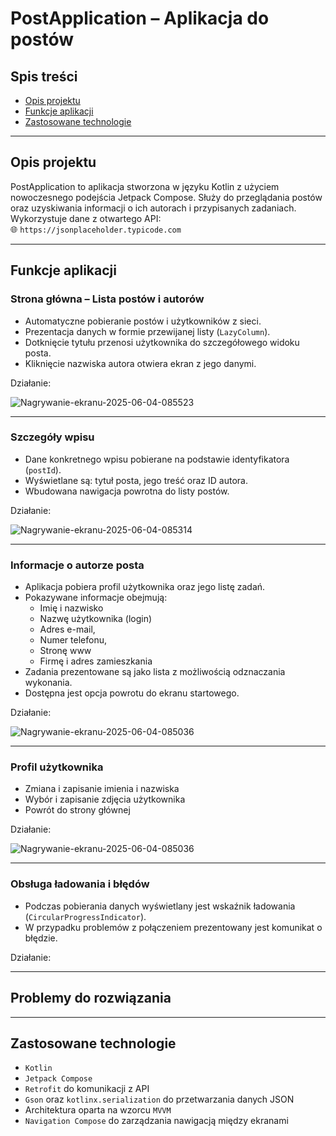 # PostApplication – Aplikacja do postów

## Spis treści
- [Opis projektu](#opis-projektu)
- [Funkcje aplikacji](#funkcje-aplikacji)
- [Zastosowane technologie](#zastosowane-technologie)

---

## Opis projektu

PostApplication to aplikacja stworzona w języku Kotlin z użyciem nowoczesnego podejścia Jetpack Compose. Służy do przeglądania postów oraz uzyskiwania informacji o ich autorach i przypisanych zadaniach. Wykorzystuje dane z otwartego API:  
🌐 `https://jsonplaceholder.typicode.com`

---

## Funkcje aplikacji

### Strona główna – Lista postów i autorów
- Automatyczne pobieranie postów i użytkowników z sieci.
- Prezentacja danych w formie przewijanej listy (`LazyColumn`).
- Dotknięcie tytułu przenosi użytkownika do szczegółowego widoku posta.
- Kliknięcie nazwiska autora otwiera ekran z jego danymi.

Działanie:  

  ![Nagrywanie-ekranu-2025-06-04-085523](https://github.com/user-attachments/assets/073985da-1111-4a26-b306-f1bd46b5ff73)

---

### Szczegóły wpisu
- Dane konkretnego wpisu pobierane na podstawie identyfikatora (`postId`).
- Wyświetlane są: tytuł posta, jego treść oraz ID autora.
- Wbudowana nawigacja powrotna do listy postów.

Działanie:  

![Nagrywanie-ekranu-2025-06-04-085314](https://github.com/user-attachments/assets/f4ab41eb-022d-4c82-9ace-360eaa9123ff)

---

### Informacje o autorze posta
- Aplikacja pobiera profil użytkownika oraz jego listę zadań.
- Pokazywane informacje obejmują:
  - Imię i nazwisko
  - Nazwę użytkownika (login)
  - Adres e-mail, 
  - Numer telefonu, 
  - Stronę www
  - Firmę i adres zamieszkania
- Zadania prezentowane są jako lista z możliwością odznaczania wykonania.
- Dostępna jest opcja powrotu do ekranu startowego.

Działanie:  

![Nagrywanie-ekranu-2025-06-04-085036](https://github.com/user-attachments/assets/ef3c762e-9d06-4e79-8cce-c27815721af9)

---

### Profil użytkownika
- Zmiana i zapisanie imienia i nazwiska
- Wybór i zapisanie zdjęcia użytkownika
- Powrót do strony głównej

Działanie: 

![Nagrywanie-ekranu-2025-06-04-085036](https://github.com/user-attachments/assets/2a212dcb-e22d-4cdd-b2b1-6d2941609dc3)

---

### Obsługa ładowania i błędów
- Podczas pobierania danych wyświetlany jest wskaźnik ładowania (`CircularProgressIndicator`).
- W przypadku problemów z połączeniem prezentowany jest komunikat o błędzie.

Działanie:  

---

## Problemy do rozwiązania



---

## Zastosowane technologie

- `Kotlin`
- `Jetpack Compose`
- `Retrofit` do komunikacji z API
- `Gson` oraz `kotlinx.serialization` do przetwarzania danych JSON
- Architektura oparta na wzorcu `MVVM`
- `Navigation Compose` do zarządzania nawigacją między ekranami
